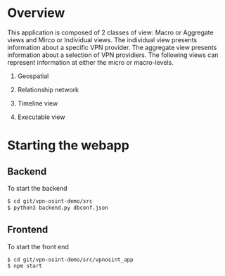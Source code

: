 # Overview

This application is composed of 2 classes of view: Macro or Aggregate views and
Mirco or Individual views. The individual view presents information about a
specific VPN provider. The aggregate view presents information about a
selection of VPN providiers. The following views can represent information at
either the micro or macro-levels.

1. Geospatial

2. Relationship network

3. Timeline view

4. Executable view


# Starting the webapp

## Backend

To start the backend

```bash
$ cd git/vpn-osint-demo/src
$ python3 backend.py dbconf.json
```

## Frontend

To start the front end

```bash
$ cd git/vpn-osint-demo/src/vpnosint_app
$ npm start
```
